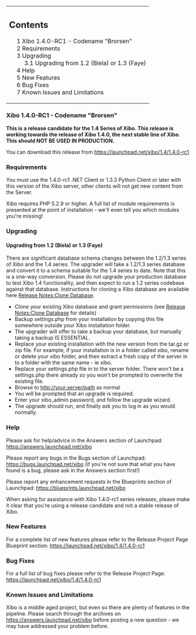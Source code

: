 <!--toc=getting_started-->
<table id="toc" class="toc"><tr><td><div id="toctitle"><h2>Contents</h2></div>
<ul>
<li class="toclevel-1 tocsection-1"><a href="#Xibo_1.4.0-RC1_-_Codename_.22Brorsen.22"><span class="tocnumber">1</span> <span class="toctext">Xibo 1.4.0-RC1 - Codename "Brorsen"</span></a></li>
<li class="toclevel-1 tocsection-2"><a href="#Requirements"><span class="tocnumber">2</span> <span class="toctext">Requirements</span></a></li>
<li class="toclevel-1 tocsection-3"><a href="#Upgrading"><span class="tocnumber">3</span> <span class="toctext">Upgrading</span></a>
<ul>
<li class="toclevel-2 tocsection-4"><a href="#Upgrading_from_1.2_.28Biela.29_or_1.3_.28Faye.29"><span class="tocnumber">3.1</span> <span class="toctext">Upgrading from 1.2 (Biela) or 1.3 (Faye)</span></a></li>
</ul>
</li>
<li class="toclevel-1 tocsection-5"><a href="#Help"><span class="tocnumber">4</span> <span class="toctext">Help</span></a></li>
<li class="toclevel-1 tocsection-6"><a href="#New_Features"><span class="tocnumber">5</span> <span class="toctext">New Features</span></a></li>
<li class="toclevel-1 tocsection-7"><a href="#Bug_Fixes"><span class="tocnumber">6</span> <span class="toctext">Bug Fixes</span></a></li>
<li class="toclevel-1 tocsection-8"><a href="#Known_Issues_and_Limitations"><span class="tocnumber">7</span> <span class="toctext">Known Issues and Limitations</span></a></li>
</ul>
</td></tr></table>
<h3> <span class="mw-headline" id="Xibo_1.4.0-RC1_-_Codename_.22Brorsen.22">Xibo 1.4.0-RC1 - Codename "Brorsen"</span></h3>
<p><b>This is a release candidate for the 1.4 Series of Xibo. This release is working towards the release of Xibo 1.4.0, the next stable line of Xibo. This should NOT BE USED IN PRODUCTION.</b>
</p><p>You can download this release from <a rel="nofollow" class="external free" href="https://launchpad.net/xibo/1.4/1.4.0-rc1">https://launchpad.net/xibo/1.4/1.4.0-rc1</a>
</p>
<h3> <span class="mw-headline" id="Requirements"> Requirements </span></h3>
<p>You must use the 1.4.0-rc1 .NET Client or 1.3.3 Python Client or later with this version of the Xibo server, other clients will not get new content from the Server.
</p><p>Xibo requires PHP 5.2.9 or higher. A full list of module requirements is presented at the point of installation - we'll even tell you which modules you're missing!
</p>
<h3> <span class="mw-headline" id="Upgrading"> Upgrading </span></h3>
<h4> <span class="mw-headline" id="Upgrading_from_1.2_.28Biela.29_or_1.3_.28Faye.29"> Upgrading from 1.2 (Biela) or 1.3 (Faye) </span></h4>
<p>There are significant database schema changes between the 1.2/1.3 series of Xibo and the 1.4 series. The upgrader will take a 1.2/1.3 series database and convert it to a schema suitable for the 1.4 series to date. Note that this is a one-way conversion. Please do not upgrade your production database to test Xibo 1.4 functionality, and then expect to run a 1.2 series codebase against that database. Instructions for cloning a Xibo database are available here <a href="release_notes_clonedb.html" title="Release Notes:Clone Database">Release Notes:Clone Database</a>.
</p>
<ul><li> Clone your existing Xibo database and grant permissions (see <a href="release_notes_clonedb.html" title="Release Notes:Clone Database">Release Notes:Clone Database</a> for details)
</li><li> Backup settings.php from your installation by copying this file somewhere outside your Xibo installation folder.
</li><li> The upgrader will offer to take a backup your database, but manually taking a backup IS ESSENTIAL.
</li><li> Replace your existing installation with the new version from the tar.gz or zip file. For example, if your installation is in a folder called xibo, rename or delete your xibo folder, and then extract a fresh copy of the server in to a folder with the same name - ie xibo.
</li><li> Replace your settings.php file in to the server folder. There won't be a settings.php there already so you won't be prompted to overwrite the existing file.
</li><li> Browse to <a rel="nofollow" class="external free" href="http://your.server/path">http://your.server/path</a> as normal
</li><li> You will be prompted that an upgrade is required.
</li><li> Enter your xibo_admin password, and follow the upgrade wizard.
</li><li> The upgrade should run, and finally ask you to log in as you would normally.
</li></ul>
<h3> <span class="mw-headline" id="Help"> Help </span></h3>
<p>Please ask for help/advice in the Answers section of Launchpad: <a rel="nofollow" class="external free" href="https://answers.launchpad.net/xibo">https://answers.launchpad.net/xibo</a>
</p><p>Please report any bugs in the Bugs section of Launchpad: <a rel="nofollow" class="external free" href="https://bugs.launchpad.net/xibo">https://bugs.launchpad.net/xibo</a> (if you're not sure that what you have found is a bug, please ask in the Answers section first!)
</p><p>Please report any enhancement requests in the Blueprints section of Launchpad: <a rel="nofollow" class="external free" href="https://blueprints.launchpad.net/xibo">https://blueprints.launchpad.net/xibo</a>
</p><p>When asking for assistance with Xibo 1.4.0-rc1 series releases, please make it clear that you're using a release candidate and not a stable release of Xibo.
</p>
<h3> <span class="mw-headline" id="New_Features">New Features</span></h3>
<p>For a complete list of new features please refer to the Release Project Page Blueprint section: <a rel="nofollow" class="external free" href="https://launchpad.net/xibo/1.4/1.4.0-rc1">https://launchpad.net/xibo/1.4/1.4.0-rc1</a>
</p>
<h3> <span class="mw-headline" id="Bug_Fixes">Bug Fixes</span></h3>
<p>For a full list of bug fixes please refer to the Release Project Page: <a rel="nofollow" class="external free" href="https://launchpad.net/xibo/1.4/1.4.0-rc1">https://launchpad.net/xibo/1.4/1.4.0-rc1</a>
</p>
<h3> <span class="mw-headline" id="Known_Issues_and_Limitations"> Known Issues and Limitations </span></h3>
<p>Xibo is a middle aged project, but even so there are plenty of features in the pipeline. Please search through the archives on <a rel="nofollow" class="external free" href="https://answers.launchpad.net/xibo">https://answers.launchpad.net/xibo</a> before posting a new question - we may have addressed your problem before.
</p>